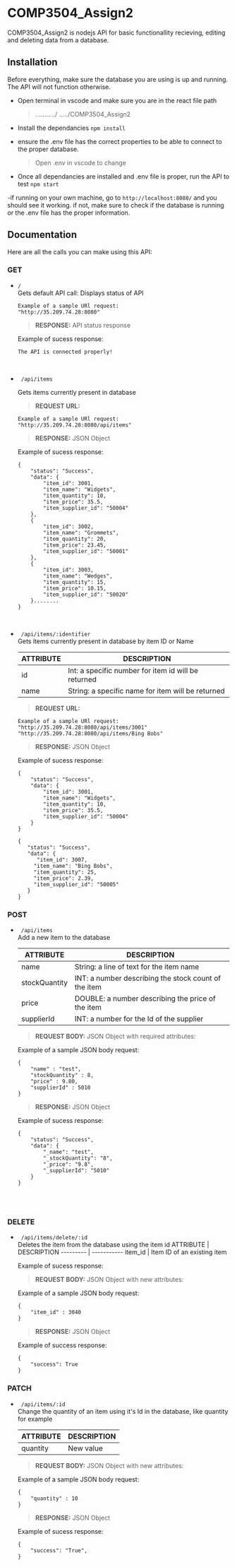 # COMP3504_Assign2

COMP3504_Assign2 is nodejs API for basic functionallity recieving, editing and deleting data from a database.

## Installation

Before everything, make sure the database you are using is up and running. The API will not function otherwise.

- Open terminal in vscode and make sure you are in the react file path

  > .........../ ...../COMP3504_Assign2

- Install the dependancies
  `npm install`

- ensure the .env file has the correct properties to be able to connect to the proper database.

  > Open .env in vscode to change

- Once all dependancies are installed and .env file is proper, run the API to test
  `npm start`

-if running on your own machine, go to `http://localhost:8080/` and you should see it working.
if not, make sure to check if the database is running or the .env file has the proper information.

## Documentation

Here are all the calls you can make using this API:

### GET


- `/`\
   Gets default API call: Displays status of API
   
      Example of a sample URl request:
      "http://35.209.74.28:8080"
      
      
  > **RESPONSE:** API status response
    
    Example of sucess response:
    `````````
    The API is connected properly!

<br />

- ` /api/items`

   Gets items currently present in database

  >**REQUEST URL:**

      Example of a sample URl request:
      "http://35.209.74.28:8080/api/items"
      
      
  > **RESPONSE:** JSON Object
    
    Example of sucess response:
    `````````
    {
        "status": "Success",
        "data": {
            "item_id": 3001,
            "item_name": "Widgets",
            "item_quantity": 10,
            "item_price": 35.5,
            "item_supplier_id": "50004"
        },
        {
            "item_id": 3002,
            "item_name": "Grommets",
            "item_quantity": 20,
            "item_price": 23.45,
            "item_supplier_id": "50001"
        },
        {
            "item_id": 3003,
            "item_name": "Wedges",
            "item_quantity": 15,
            "item_price": 10.15,
            "item_supplier_id": "50020"
        }........
    }
    `````````

<br />

- ` /api/items/:identifier` \
    Gets items currently present in database by item ID or Name

    ATTRIBUTE | DESCRIPTION
    --------- | -----------
    id | Int: a specific number for item id will be returned    
    name| String: a specific name for item will be returned 

    >**REQUEST URL:**

      Example of a sample URl request:
      "http://35.209.74.28:8080/api/items/3001"
      "http://35.209.74.28:8080/api/items/Bing Bobs"


    > **RESPONSE:**  JSON Object
    
    Example of sucess response:
    `````````
    {
        "status": "Success",
        "data": {
            "item_id": 3001,
            "item_name": "Widgets",
            "item_quantity": 10,
            "item_price": 35.5,
            "item_supplier_id": "50004"
        }
    }
    `````````
     `````````
    {
        "status": "Success",
        "data": {
           "item_id": 3007,
          "item_name": "Bing Bobs",
          "item_quantity": 25,
          "item_price": 2.39,
          "item_supplier_id": "50005"
        }
    }
    `````````


### POST

- ` /api/items`\
    Add a new item to the database
    

    ATTRIBUTE | DESCRIPTION
    --------- | -----------
    name | String: a line of text for the item name 
    stockQuantity | INT: a number describing the stock count of the item 
    price | DOUBLE: a number describing the price of the item 
    supplierId | INT: a number for the Id of the supplier

    > **REQUEST BODY:** JSON Object with required attributes:

    Example of a sample JSON body request:
    ``````
    {
        "name" : "test",
        "stockQuantity" : 8,
        "price" : 9.80,
        "supplierId" : 5010
    }
    ``````
    > **RESPONSE:**  JSON Object

    Example of sucess response:
    `````````
    {
        "status": "Success",
        "data": {
            "_name": "test",
            "_stockQuantity": "8",
            "_price": "9.8",
            "_supplierId": "5010"
        }
    }
    `````````

<br />

    
<br />

### DELETE

- ` /api/items/delete/:id` \
    Deletes the item from the database using the item id
    ATTRIBUTE | DESCRIPTION
    --------- | -----------
    item_id   | Item ID of an existing item
    
     Example of sucess response:
    > **REQUEST BODY:** JSON Object with new attributes:
     
    Example of a sample JSON body request:
    ``````
    {
        "item_id" : 3040
    }
    ``````
    > **RESPONSE:**  JSON Object
    

    Example of success response:
    `````````
    {
        "success": True
    }
    `````````

### PATCH

- ` /api/items/:id`\
   Change the quantity of an item using it's Id in the database, like quantity for example

  | ATTRIBUTE         | DESCRIPTION                  |
  | ----------------- | ---------------------------- |
  | quantity          | New value                    |

  > **REQUEST BODY:** JSON Object with new attributes:

  Example of a sample JSON body request:

  ```
  {
      "quantity" : 10
  }
  ```

  > **RESPONSE:** JSON Object

  Example of sucess response:

  ```
  {
      "success": "True",
  }
  ```

<br />
